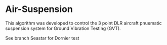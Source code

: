 # Air-Suspension

This algorithm was developed to control the 3 point DLR aircraft pnuematic suspension system for Ground Vibration Testing (GVT).

See branch Seastar for Dornier test